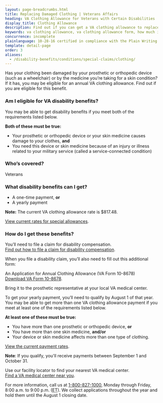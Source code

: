 ```yaml
---
layout: page-breadcrumbs.html
title: Replacing Damaged Clothing | Veterans Affairs
heading: VA Clothing Allowance for Veterans with Certain Disabilities
display_title: Clothing Allowance
description: Find out if you can get a VA clothing allowance to replace clothing damaged by your prosthetic or orthopedic device or by certain medicines. To get a yearly payment, you'll need to qualify by August 1 of each year. Learn more about rates and how to file a claim.
keywords: va clothing allowance, va clothing allowance form, how much is va clothing allowance, va disability clothing allowance, clothing allowance for disabled veterans
concurrence: incomplete
plainlanguage: 10-28-16 certified in compliance with the Plain Writing Act
template: detail-page
order: 3
aliases:
  - /disability-benefits/conditions/special-claims/clothing/
---
```



<div class="va-introtext">

Has your clothing been damaged by your prosthetic or orthopedic device (such as a wheelchair) or by the medicine you’re taking for a skin condition? If it has, you may be eligible for an annual VA clothing allowance. Find out if you are eligible for this benefit. 

</div>

<div class="feature" markdown="1">

### Am I eligible for VA disability benefits?

You may be able to get disability benefits if you meet both of the requirements listed below.

**Both of these must be true:**

  - Your prosthetic or orthopedic device or your skin medicine causes damage to your clothes, **and**
  - You need this device or skin medicine because of an injury or illness related to your military service (called a service-connected condition)



### Who’s covered?

Veterans
</div>

### What disability benefits can I get?

- A one-time payment, **or**
- A yearly payment <br>

**Note:** The current VA clothing allowance rate is $817.48. <br>

[View current rates for special allowances](https://www.benefits.va.gov/COMPENSATION/special_Benefit_Allowances_2018.asp).

### How do I get these benefits?

You’ll need to file a claim for disability compensation.<br>
[Find out how to file a claim for disability compensation](/disability/how-to-file-claim/).

When you file a disability claim, you’ll also need to fill out this additional form:

An Application for Annual Clothing Allowance (VA Form 10-8678)<br>
[Download VA Form 10-8678](https://www.va.gov/vaforms/medical/pdf/10-8678-fill.pdf).

Bring it to the prosthetic representative at your local VA medical center. 

To get your yearly payment, you’ll need to qualify by August 1 of that year. You may be able to get more than one VA clothing allowance payment if you meet at least one of the requirements listed below.

**At least one of these must be true:**
- You have more than one prosthetic or orthopedic device, **or**
- You have more than one skin medicine, **and/or**
- Your device or skin medicine affects more than one type of clothing.

[View the current payment rates](https://www.benefits.va.gov/COMPENSATION/special_Benefit_Allowances_2018.asp).

**Note**: If you qualify, you'll receive payments between September 1 and October 31.



Use our facility locator to find your nearest VA medical center. <br>
[Find a VA medical center near you](/find-locations/).

For more information, call us at <a href="tel:+1-800-827-1000">1-800-827-1000</a>, Monday through Friday, 8:00 a.m. to 9:00 p.m. (<abbr title="eastern time">ET</abbr>). We collect applications throughout the year and hold them until the August 1 closing date.
